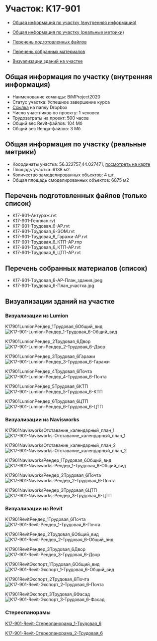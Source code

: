 # Участок: K17-901

* [Общая информация по участку (внутренняя информация)](#Chapter1)

* [Общая информация по участку (реальные метрики)](#Chapter2)

* [Перечень подготовленных файлов](#Chapter3)

* [Перечень собранных материалов](#Chapter4)

* [Визуализации зданий на участке](#Chapter6)

## <a id="Chapter1"></a> Общая информация по участку (внутренняя информация)
+ Наименование команды: BiMProject2020
+ Статус участка: Успешное завершение курса
+ [Ссылка](https://www.dropbox.com/sh/wvvgv1nw1iqred9/AABos-OKiY2KIy6Jr2Pkrr1aa/K17_901?dl=0) на папку Dropbox
+ Число участников по проекту: 1 человек
+ Трудозатраты на проект: 500 часов
+ Общий вес Revit-файлов: 104 Мб
+ Общий вес Renga-файлов: 3 Мб
## <a id="Chapter2"></a> Общая информация по участку (реальные метрики)
+ Координаты участка: 56.322757,44.027471, [посмотреть на карте](https://yandex.ru/maps/47/nizhny-novgorod/?ll=44.027471%2C56.322757&z=19)
+ Площадь участка: 6138 м2
+ Количество замоделированных объектов: 4 шт.
+ Общая площадь смоделированных объектов: 6875 м2
## <a id="Chapter3"></a> Перечень подготовленных файлов (только список)
+ K17-901-Антураж.rvt
+ K17-901-Генплан.rvt
+ K17-901-Трудовая_6-АР.rvt
+ K17-901-Трудовая_6-ЭОМ.rvt
+ K17-901-Трудовая_6_Гаражи-АР.rvt
+ K17-901-Трудовая_6_КТП-АР.rnp
+ K17-901-Трудовая_6_КТП-АР.rvt
+ K17-901-Трудовая_6_ЦТП-АР.rvt
## <a id="Chapter4"></a> Перечень собранных материалов (список)
+ K17-901-Трудовая_6-АР-План_здания.jpeg
+ K17-901-Трудовая_6-План_участка.jpg
## <a id="Chapter6"></a> Визуализации зданий на участке
### Визуализации из Lumion
K17901LumionРендер_1Трудовая_6Общий_вид
![K17-901-Lumion-Рендер_1-Трудовая_6-Общий_вид](/Images/K17_901/K17-901-Lumion-Рендер_1-Трудовая_6-Общий_вид_Compressed.jpg)

K17901LumionРендер_2Трудовая_6Двор
![K17-901-Lumion-Рендер_2-Трудовая_6-Двор](/Images/K17_901/K17-901-Lumion-Рендер_2-Трудовая_6-Двор_Compressed.jpg)

K17901LumionРендер_3Трудовая_6Гаражи
![K17-901-Lumion-Рендер_3-Трудовая_6-Гаражи](/Images/K17_901/K17-901-Lumion-Рендер_3-Трудовая_6-Гаражи_Compressed.jpg)

K17901LumionРендер_4Трудовая_6Почта
![K17-901-Lumion-Рендер_4-Трудовая_6-Почта](/Images/K17_901/K17-901-Lumion-Рендер_4-Трудовая_6-Почта_Compressed.jpg)

K17901LumionРендер_5Трудовая_6КТП
![K17-901-Lumion-Рендер_5-Трудовая_6-КТП](/Images/K17_901/K17-901-Lumion-Рендер_5-Трудовая_6-КТП_Compressed.jpg)

K17901LumionРендер_6Трудовая_6ЦТП
![K17-901-Lumion-Рендер_6-Трудовая_6-ЦТП](/Images/K17_901/K17-901-Lumion-Рендер_6-Трудовая_6-ЦТП_Compressed.jpg)

### Визуализации из Navisworks
K17901NavisworksОтставание_календарный_план_1
![K17-901-Navisworks-Отставание_календарный_план_1](/Images/K17_901/K17-901-Navisworks-Отставание_календарный_план_1_Compressed.jpg)

K17901NavisworksОтставание_календарный_план_2
![K17-901-Navisworks-Отставание_календарный_план_2](/Images/K17_901/K17-901-Navisworks-Отставание_календарный_план_2_Compressed.jpg)

K17901NavisworksРендер_1Трудовая_6Общий_вид
![K17-901-Navisworks-Рендер_1-Трудовая_6-Общий_вид](/Images/K17_901/K17-901-Navisworks-Рендер_1-Трудовая_6-Общий_вид_Compressed.jpg)

K17901NavisworksРендер_2Трудовая_6Почта
![K17-901-Navisworks-Рендер_2-Трудовая_6-Почта](/Images/K17_901/K17-901-Navisworks-Рендер_2-Трудовая_6-Почта_Compressed.jpg)

K17901NavisworksРендер_3Трудовая_6ЦТП
![K17-901-Navisworks-Рендер_3-Трудовая_6-ЦТП](/Images/K17_901/K17-901-Navisworks-Рендер_3-Трудовая_6-ЦТП_Compressed.jpg)

### Визуализации из Revit
K17901RevitРендер_1Трудовая_6Почта
![K17-901-Revit-Рендер_1-Трудовая_6-Почта](/Images/K17_901/K17-901-Revit-Рендер_1-Трудовая_6-Почта_Compressed.jpg)

K17901RevitРендер_2Трудовая_6Общий_вид
![K17-901-Revit-Рендер_2-Трудовая_6-Общий_вид](/Images/K17_901/K17-901-Revit-Рендер_2-Трудовая_6-Общий_вид_Compressed.jpg)

K17901RevitРендер_3Трудовая_6Двор
![K17-901-Revit-Рендер_3-Трудовая_6-Двор](/Images/K17_901/K17-901-Revit-Рендер_3-Трудовая_6-Двор_Compressed.jpg)

K17901RevitЭкспорт_1Трудовая_6Общий_вид
![K17-901-Revit-Экспорт_1-Трудовая_6-Общий_вид](/Images/K17_901/K17-901-Revit-Экспорт_1-Трудовая_6-Общий_вид_Compressed.jpg)

K17901RevitЭкспорт_2Трудовая_6Почта
![K17-901-Revit-Экспорт_2-Трудовая_6-Почта](/Images/K17_901/K17-901-Revit-Экспорт_2-Трудовая_6-Почта_Compressed.jpg)

K17901RevitЭкспорт_3Трудовая_6Фасад
![K17-901-Revit-Экспорт_3-Трудовая_6-Фасад](/Images/K17_901/K17-901-Revit-Экспорт_3-Трудовая_6-Фасад_Compressed.jpg)

### Стереопанорамы
[K17-901-Revit-Стереопанорама_1-Трудовая_6](https://pano.autodesk.com/pano.html?url=jpgs/d01ae03b-9f3b-40c9-80bf-4c6633a5f944&version=2)

[K17-901-Revit-Стереопанорама_2-Трудовая_6](https://pano.autodesk.com/pano.html?url=jpgs/53830201-f717-466e-ac19-f5765ee0ed53&version=2)

